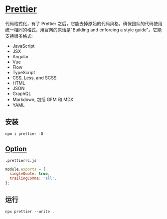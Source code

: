 # [Prettier](https://prettier.io/)

代码格式化，有了 Prettier 之后，它能去掉原始的代码风格，确保团队的代码使用统一相同的格式，用官网的原话是"Building and enforcing a style guide"。它能支持很多格式:

- JavaScript
- JSX
- Angular
- Vue
- Flow
- TypeScript
- CSS, Less, and SCSS
- HTML
- JSON
- GraphQL
- Markdown, 包括 GFM 和 MDX
- YAML

## 安装

```
npm i prettier -D
```

## [Option](https://prettier.io/docs/en/options.html)

`.prettierrc.js`

```javascript
module.exports = {
  singleQuote: true,
  trailingComma: 'all',
};
```

## 运行

```
npx prettier --write .
```
